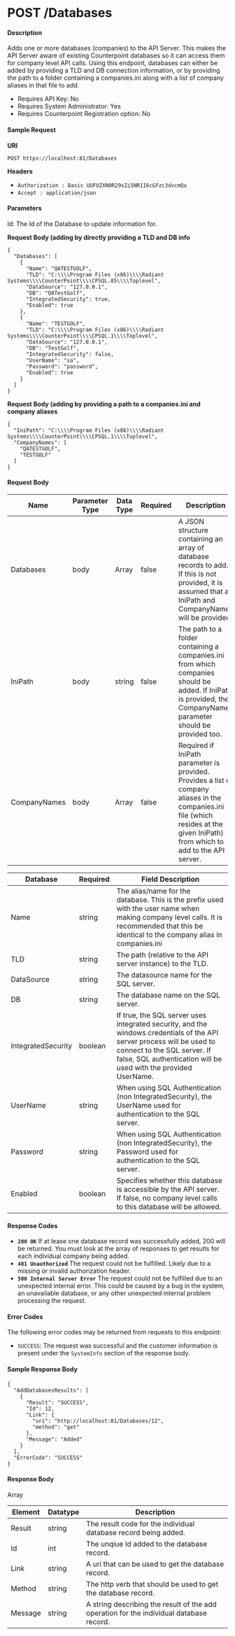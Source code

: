 

# POST /Databases

#### Description
Adds one or more databases (companies) to the API Server. This makes the API Server aware of existing Counterpoint databases so it can access them for company level API calls. Using this endpoint, databases can either be added by providing a TLD and DB connection information, or by providing the path to a folder containing a companies.ini along with a list of company aliases in that file to add.

- Requires API Key: No
- Requires System Administrator: Yes
- Requires Counterpoint Registration option: No

#### Sample Request

**URI**

`POST https://localhost:81/Databases`

**Headers**
- `Authorization : Basic UUFUZXN0R29sZi5NR1I6cGFzc3dvcmQx`
- `Accept : application/json`

#### Parameters
Id: The Id of the Database to update information for.

**Request Body (adding by directly providing a TLD and DB info**
```
{
  "Databases": [
    {
      "Name": "QATESTGOLF",
      "TLD": "C:\\\\Program Files (x86)\\\\Radiant Systems\\\\CounterPoint\\\\CPSQL.85\\\\Toplevel",
      "DataSource": "127.0.0.1",
      "DB": "QATestGolf",
      "IntegratedSecurity": true,
      "Enabled": true
    },
    {
      "Name": "TESTGOLF",
      "TLD": "C:\\\\Program Files (x86)\\\\Radiant Systems\\\\CounterPoint\\\\CPSQL.1\\\\Toplevel",
      "DataSource": "127.0.0.1",
      "DB": "TestGolf",
      "IntegratedSecurity": false,
      "UserName": "sa",
      "Password": "password",
      "Enabled": true
    }
  ]
}
```

**Request Body (adding by providing a path to a companies.ini and company aliases**
```
{
  "IniPath": "C:\\\\Program Files (x86)\\\\Radiant Systems\\\\CounterPoint\\\\CPSQL.1\\\\Toplevel",
  "CompanyNames": [
    "QATESTGOLF",
    "TESTGOLF"
  ]
}
```

#### Request Body
Name | Parameter Type | Data Type | Required | Description
---- | -------------- | --------- | -------- | -----------
Databases | body | Array<Database> | false | A JSON structure containing an array of database records to add. If this is not provided, it is assumed that an IniPath and CompanyNames will be provided.
IniPath | body | string | false | The path to a folder containing a companies.ini from which companies should be added. If IniPath is provided, the CompanyNames parameter should be provided too.
CompanyNames | body | Array<String> | false | Required if IniPath parameter is provided. Provides a list of company aliases in the companies.ini file (which resides at the given IniPath) from which to add to the API server.

Database | Required | Field Description
------- | -------- | -----------------
Name | string | The alias/name for the database. This is the prefix used with the user name when making company level calls. It is recommended that this be identical to the company alias in companies.ini
TLD | string | The path (relative to the API server instance) to the TLD.
DataSource | string | The datasource name for the SQL server.
DB | string | The database name on the SQL server.
IntegratedSecurity | boolean | If true, the SQL server uses integrated security, and the windows credentials of the API server process will be used to connect to the SQL server. If false, SQL authentication will be used with the provided UserName.
UserName | string | When using SQL Authentication (non IntegratedSecurity), the UserName used for authentication to the SQL server.
Password | string | When using SQL Authentication (non IntegratedSecurity), the Password used for authentication to the SQL server.
Enabled | boolean | Specifies whether this database is accessible by the API server. If false, no company level calls to this database will be allowed.

#### Response Codes
- **<code>200 OK</code>** If at lease one database record was successfully added, 200 will be returned. You must look at the array of responses to get results for each individual company being added.
- **<code>401 Unauthorized</code>** The request could not be fulfilled. Likely due to a missing or invalid authorization header.
- **<code>500 Internal Server Error</code>** The request could not be fulfilled due to an unexpected internal error. This could be caused by a bug in the system, an unavailable database, or any other unexpected internal problem processing the request.
 
#### Error Codes
The following error codes may be returned from requests to this endpoint:
- `SUCCESS`: The request was successful and the customer information is present under the `SystemInfo` section of the response body.

#### Sample Response Body

```
{
  "AddDatabasesResults": [
    {
      "Result": "SUCCESS",
      "Id": 12,
      "Link": {
        "uri": "http://localhost:81/Databases/12",
        "method": "get"
      },
      "Message": "Added"
    }
  ],
  "ErrorCode": "SUCCESS"
}
```

#### Response Body

Array<AddDatabaseResults>

Element | Datatype | Description
------- | -------- | -----------
Result | string | The result code for the individual database record being added.
Id | int | The unqiue Id added to the database record.
Link | string | A uri that can be used to get the database record.
Method | string | The http verb that should be used to get the database record.
Message | string | A string describing the result of the add operation for the individual database record.



